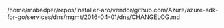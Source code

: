 /home/mabadper/repos/installer-aro/vendor/github.com/Azure/azure-sdk-for-go/services/dns/mgmt/2016-04-01/dns/CHANGELOG.md